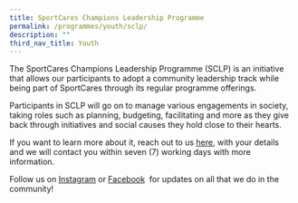 ```yaml
---
title: SportCares Champions Leadership Programme
permalink: /programmes/youth/sclp/
description: ""
third_nav_title: Youth
---
```



The SportCares Champions Leadership Programme (SCLP) is an initiative that allows our participants to adopt a community leadership track while being part of SportCares through its regular programme offerings. 

Participants in SCLP will go on to manage various engagements in society, taking roles such as planning, budgeting, facilitating and more as they give back through initiatives and social causes they hold close to their hearts.

If you want to learn more about it, reach out to us&nbsp;[here](mailto:sportcares@sport.gov.sg), with your details and we will contact you within seven (7) working days with more information.

Follow us on&nbsp;[Instagram](https://safe.menlosecurity.com/https://www.instagram.com/sportcares/)&nbsp;or&nbsp;[Facebook](https://safe.menlosecurity.com/https://www.facebook.com/SportCaresSG)&nbsp; for updates on all that we do in the community!